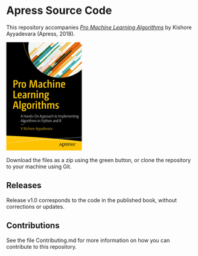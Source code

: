 # Apress Source Code

This repository accompanies [*Pro Machine Learning Algorithms*](https://www.apress.com/9781484235638) by Kishore Ayyadevara (Apress, 2018).

[comment]: #cover
![Cover image](9781484235638.jpg)

Download the files as a zip using the green button, or clone the repository to your machine using Git.

## Releases

Release v1.0 corresponds to the code in the published book, without corrections or updates.

## Contributions

See the file Contributing.md for more information on how you can contribute to this repository.